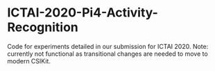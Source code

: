 # ICTAI-2020-Pi4-Activity-Recognition
Code for experiments detailed in our submission for ICTAI 2020.
Note: currently not functional as transitional changes are needed to move to modern CSIKit.
